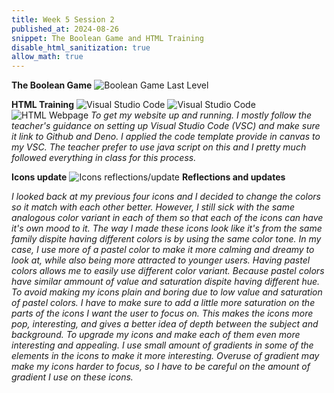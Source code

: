 ```yaml
---
title: Week 5 Session 2
published_at: 2024-08-26
snippet: The Boolean Game and HTML Training
disable_html_sanitization: true
allow_math: true
---
```


**The Boolean Game**
![Boolean Game Last Level](Boolean_Game.png)

**HTML Training**
![Visual Studio Code](HTML.png)
![Visual Studio Code](HTML1.png)
![HTML Webpage](HTML2.png)
*To get my website up and running. I mostly follow the teacher's guidance on setting up Visual Studio Code (VSC) and make sure it link to Github and Deno. I applied the code template provide in canvas to my VSC. The teacher prefer to use java script on this and I pretty much followed everything in class for this process.*

**Icons update**
![Icons reflections/update](Icons_update.png)
**Reflections and updates**

*I looked back at my previous four icons and I decided to change the colors so it match with each other better. However, I still sick with the same analogous color variant in each of them so that each of the icons can have it's own mood to it. The way I made these icons look like it's from the same family dispite having different colors is by using the same color tone. In my case, I use more of a pastel color to make it more calming and dreamy to look at, while also being more attracted to younger users. Having pastel colors allows me to easily use different color variant. Because pastel colors have similar ammount of value and saturation dispite having different hue. To avoid making my icons plain and boring due to low value and saturation of pastel colors. I have to make sure to add a little more saturation on the parts of the icons I want the user to focus on. This makes the icons more pop, interesting, and gives a better idea of depth between the subject and background. To upgrade my icons and make each of them even more interesting and appealing. I use small amount of gradients in some of the elements in the icons to make it more interesting. Overuse of gradient may make my icons harder to focus, so I have to be careful on the amount of gradient I use on these icons.*